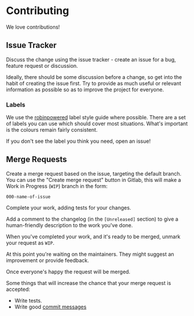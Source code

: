 # Contributing

We love contributions!

## Issue Tracker
Discuss the change using the issue tracker - create an issue for a bug, feature request or discussion.

Ideally, there should be some discussion before a change, so get into the habit of creating the issue first.
Try to provide as much useful or relevant information as possible so as to improve the project for everyone.

### Labels
We use the [robinpowered](https://robinpowered.com/blog/best-practice-system-for-organizing-and-tagging-github-issues/) label style guide where possible.
There are a set of labels you can use which should cover most situations. What's important is the colours remain fairly consistent.

If you don't see the label you think you need, open an issue!

## Merge Requests

Create a merge request based on the issue, targeting the default branch. You can use the "Create merge request" button in Gitlab,
this will make a Work in Progress (`WIP`) branch in the form:
```
000-name-of-issue
```

Complete your work, adding tests for your changes.

Add a comment to the changelog (in the `[Unreleased]` section) to give a human-friendly description to the work you've done.

When you've completed your work, and it's ready to be merged, unmark your request as `WIP`.

At this point you're waiting on the maintainers. They might suggest an improvement or provide feedback.

Once everyone's happy the request will be merged.

Some things that will increase the chance that your merge request is accepted:

* Write tests.
* Write good [commit messages](http://tbaggery.com/2008/04/19/a-note-about-git-commit-messages.html)
